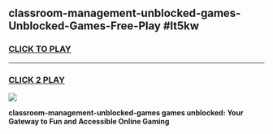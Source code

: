 
## classroom-management-unblocked-games-Unblocked-Games-Free-Play #lt5kw
<h3>
<a href="https://us.freeplayer.one?title=classroom-management-unblocked-games&ref=9M">CLICK TO PLAY</a></h3>
<hr>

<h3>
<a href="https://us.freeplayer.one?title=classroom-management-unblocked-games&ref=9M">CLICK 2 PLAY</a>
  
</h3>

<a href="https://us.freeplayer.one?title=classroom-management-unblocked-games&ref=9M"><img src="https://clearcache.store/games.png"></a>


**classroom-management-unblocked-games games unblocked: Your Gateway to Fun and Accessible Online Gaming**
